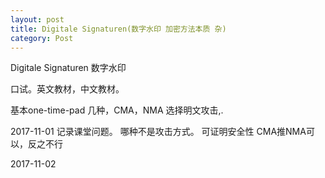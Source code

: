 ```yaml
---
layout: post
title: Digitale Signaturen(数字水印 加密方法本质 杂)
category: Post
---
```

Digitale Signaturen 数字水印

口试。英文教材，中文教材。


基本one-time-pad
几种，CMA，NMA
选择明文攻击,.

2017-11-01
记录课堂问题。
哪种不是攻击方式。
可证明安全性 CMA推NMA可以，反之不行

2017-11-02
